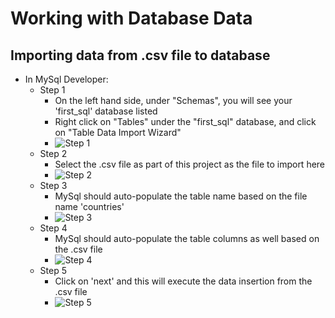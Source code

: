 # Working with Database Data

## Importing data from .csv file to database
* In MySql Developer:
  * Step 1
    * On the left hand side, under "Schemas", you will see your 'first_sql' database listed
    * Right click on "Tables" under the "first_sql" database, and click on "Table Data Import Wizard"
    * ![Step 1](/images/step_1.png)
  * Step 2
    * Select the .csv file as part of this project as the file to import here
    * ![Step 2](/images/step_2.png)
  * Step 3
    * MySql should auto-populate the table name based on the file name 'countries'
    * ![Step 3](/images/step_3.png)
  * Step 4
    * MySql should auto-populate the table columns as well based on the .csv file
    * ![Step 4](/images/step_4.png)
  * Step 5
    * Click on 'next' and this will execute the data insertion from the .csv file
    * ![Step 5](/images/step_5.png)
